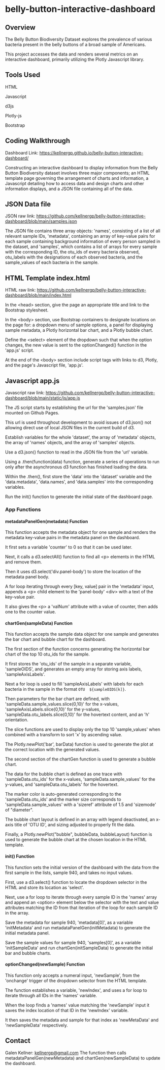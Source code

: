 # belly-button-interactive-dashboard

## Overview

The Belly Button Biodiversity Dataset explores the prevalence of various bacteria present in the belly buttons of a broad sample of Americans.

This project accesses the data and renders several metrics on an interactive dashboard, primarily utilizing the Plotly Javascript library.

## Tools Used

HTML

Javascript

d3js

Plotly-js

Bootstrap

## Coding Walkthrough

Dashboard Link: https://kellnergp.github.io/belly-button-interactive-dashboard/

Constructing an interactive dashboard to display information from the Belly Button Biodiversity dataset involves three major components; an HTML template page governing the arrangement of charts and information, a Javascript detailing how to access data and design charts and other information displays, and a JSON file containing all of the data.

## JSON Data file

JSON raw link: https://github.com/kellnergp/belly-button-interactive-dashboard/blob/main/samples.json

The JSON file contains three array objects: 'names', consisting of a list of all relevant sample IDs, 'metadata', containing an array of key-value pairs for each sample containing background information of every person sampled in the dataset, and 'samples', which contains a list of arrays for every sample with the corresponding ID, the otu_ids of every bacteria observed, otu_labels with the designations of each observed bacteria, and the sample_values of each bacteria in the sample.

## HTML Template index.html

HTML raw link: https://github.com/kellnergp/belly-button-interactive-dashboard/blob/main/index.html

In the \<head> section, give the page an appropriate title and link to the Bootstrap stylesheet.

In the \<body> section, use Bootstrap containers to designate locations on the page for: a dropdown menu of sample options, a panel for displaying sample metadata, a Plotly horizontal bar chart, and a Plotly bubble chart.

Define the \<select> element of the dropdown such that when the option changes, the new value is sent to the optionChanged() function in the 'app.js' script.

At the end of the \<body> section include script tags with links to d3, Plotly, and the page's Javascript file, 'app.js'.

## Javascript app.js

Javascript raw link: https://github.com/kellnergp/belly-button-interactive-dashboard/blob/main/static/js/app.js

The JS script starts by establishing the url for the 'samples.json' file mounted on Github Pages.

This url is used throughout development to avoid issues of d3.json() not allowing direct use of local JSON files in the current build of d3.  

Establish variables for the whole 'dataset', the array of 'metadata' objects, the array of 'names' objects, and the array of 'samples' objects.

Use a d3.json() function to read in the JSON file from the 'url' variable.

Using a .then(function(data) function, generate a series of operations to run only after the asynchronous d3 function has finished loading the data.

Within the .then(), first store the 'data' into the 'dataset' variable and the 'data.metadata', 'data.names', and 'data.samples' into the corresponding variables. 

Run the init() function to generate the initial state of the dashboard page.

### App Functions

#### metadataPanelGen(metadata) Function

This function accepts the metadata object for one sample and renders the metadata key-value pairs in the metadata panel on the dashboard.

It first sets a variable 'counter' to 0 so that it can be used later.

Next, it calls a d3.selectAll() function to find all \<p> elements in the HTML and remove them.

Then it uses d3.select('div.panel-body') to store the location of the metadata panel body.

A for loop iterating through every \[key, value] pair in the 'metadata' input, appends a \<p> child element to the 'panel-body' \<div> with a text of the key-value pair.  

It also gives the \<p> a 'valNum' attribute with a value of counter, then adds one to the counter value.

#### chartGen(sampleData) Function

This function accepts the sample data object for one sample and generates the bar chart and bubble chart for the dashboard.

The first section of the function concerns generating the horizontal bar chart of the top 10 otu_ids for the sample.

It first stores the 'otu_ids' of the sample in a separate variable, 'sampleOIDS', and generates an empty array for storing axis labels, 'sampleAxisLabels'.

Next a for loop is used to fill 'sampleAxisLabels' with labels for each bacteria in the sample in the format `OTU  ${sampleOIDS[k]}`.

Then parameters for the bar chart are defined, with 'sampleData.sample_values.slice(0,10)' for the x-values, 'sampleAxisLabels.slice(0,10)' for the y-values,
'sampleData.otu_labels.slice(0,10)' for the hovertext content, and an 'h' orientation.

The slice functions are used to display only the top 10 'sample_values' when combined with a transform to sort 'x' by ascending value.

The Plotly.newPlot('bar', barData) function is used to generate the plot at the correct location with the generated values.

The second section of the chartGen function is used to generate a bubble chart.

The data for the bubble chart is defined as one trace with 'sampleData.otu_ids' for the x-values, 'sampleData.sample_values' for the y-values, and 'sampleData.otu_labels'
for the hovertext.

The marker color is auto-generated corresponding to the 'sampleData.otu_ids' and the marker size corresponds to 'sampleData.sample_values' with a 'sizeref' attribute of 1.5 and 
'sizemode' of "diameter".

The bubble chart layout is defined in an array with legend deactivated, an x-axis title of 'OTU ID', and sizing adjusted to properly fit the data.

Finally, a Plotly.newPlot("bubble", bubbleData, bubbleLayout) function is used to generate the bubble chart at the chosen location in the HTML template.

#### init() Function

This function sets the initial version of the dashboard with the data from the first sample in the lists, sample 940, and takes no input values.

First, use a d3.select() function to locate the dropdown selector in the HTML and store its location as 'select'.

Next, use a for loop to iterate through every sample ID in the 'names' array and append an \<option> element below the selector with the text and value attributes matching the 
ID from that iteration of the loop for each sample ID in the array.

Save the metadata for sample 940, 'metadata\[0]', as a variable 'initMetadata' and run metadataPanelGen(initMetadata) to generate the initial metadata panel.

Save the sample values for sample 940, 'samples\[0]', as a variable 'initSampleData' and run chartGen(initSampleData) to generate the initial bar and bubble charts.

#### optionChanged(newSample) Function

This function only accepts a numeral input, 'newSample', from the 'onchange' trigger of the dropdown selector from the HTML template.

The function establishes a variable, 'newIndex', and uses a for loop to iterate through all IDs in the 'names' variable.

When the loop finds a 'names' value matching the 'newSample' input it saves the index location of that ID in the 'newIndex' variable.

It then saves the metadata and sample for that index as 'newMetaData' and 'newSampleData' respectively.

## Contact

Galen Kellner: kellnergp@gmail.com
The function then calls metadataPanelGen(newMetadata) and chartGen(newSampleData) to update the dashboard.

